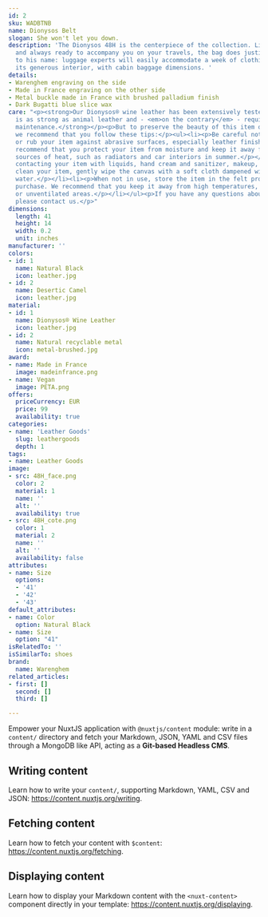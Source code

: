 ```yaml
---
id: 2
sku: WADBTNB
name: Dionysos Belt
slogan: She won't let you down.
description: 'The Dionysos 48H is the centerpiece of the collection. Lightweight, flexible
  and always ready to accompany you on your travels, the bag does justice to
  to his name: luggage experts will easily accommodate a week of clothing in
  its generous interior, with cabin baggage dimensions. '
details:
- Warenghem engraving on the side
- Made in France engraving on the other side
- Metal buckle made in France with brushed palladium finish
- Dark Bugatti blue slice wax
care: "<p><strong>Our Dionysos® wine leather has been extensively tested. It
  is as strong as animal leather and - <em>on the contrary</em> - requires very little
  maintenance.</strong></p><p>But to preserve the beauty of this item over the years,
  we recommend that you follow these tips:</p><ul><li><p>Be careful not to scratch
  or rub your item against abrasive surfaces, especially leather finishes.</p></li><li><p>We
  recommend that you protect your item from moisture and keep it away from direct
  sources of heat, such as radiators and car interiors in summer.</p></li><li><p>Avoid
  contacting your item with liquids, hand cream and sanitizer, makeup, and perfume.</p></li><li><p>To
  clean your item, gently wipe the canvas with a soft cloth dampened with mild soapy
  water.</p></li><li><p>When not in use, store the item in the felt provided with
  purchase. We recommend that you keep it away from high temperatures, excessive humidity
  or unventilated areas.</p></li></ul><p>If you have any questions about your item,
  please contact us.</p>"
dimensions:
  length: 41
  height: 14
  width: 0.2
  unit: inches
manufacturer: ''
colors:
- id: 1
  name: Natural Black
  icon: leather.jpg
- id: 2
  name: Desertic Camel
  icon: leather.jpg
material:
- id: 1
  name: Dionysos® Wine Leather
  icon: leather.jpg
- id: 2
  name: Natural recyclable metal
  icon: metal-brushed.jpg
award:
- name: Made in France
  image: madeinfrance.png
- name: Vegan
  image: PETA.png
offers:
  priceCurrency: EUR
  price: 99
  availability: true
categories:
- name: 'Leather Goods'
  slug: leathergoods
  depth: 1
tags:
- name: Leather Goods
image:
- src: 48H_face.png
  color: 2
  material: 1
  name: ''
  alt: ''
  availability: true
- src: 48H_cote.png
  color: 1
  material: 2
  name: ''
  alt: ''
  availability: false
attributes:
- name: Size
  options:
  - '41'
  - '42'
  - '43'
default_attributes:
- name: Color
  option: Natural Black
- name: Size
  option: "41"
isRelatedTo: ''
isSimilarTo: shoes
brand:
  name: Warenghem
related_articles:
- first: []
  second: []
  third: []

---
```

Empower your NuxtJS application with `@nuxtjs/content` module: write in a `content/` directory and fetch your Markdown, JSON, YAML and CSV files through a MongoDB like API, acting as a **Git-based Headless CMS**.

## Writing content

Learn how to write your `content/`, supporting Markdown, YAML, CSV and JSON: https://content.nuxtjs.org/writing.

## Fetching content

Learn how to fetch your content with `$content`: https://content.nuxtjs.org/fetching.

## Displaying content

Learn how to display your Markdown content with the `<nuxt-content>` component directly in your template: https://content.nuxtjs.org/displaying.